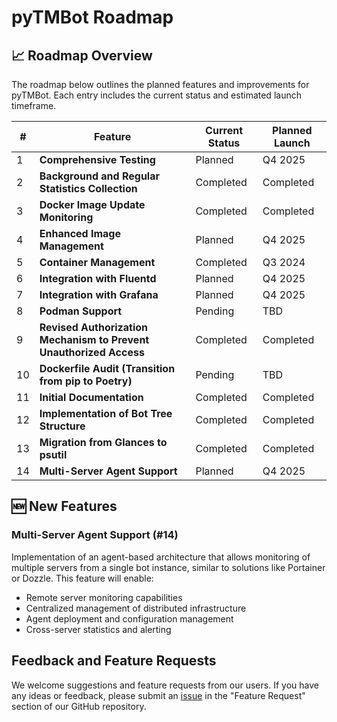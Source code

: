 # pyTMBot Roadmap

## 📈 Roadmap Overview

The roadmap below outlines the planned features and improvements for pyTMBot. Each entry includes the current status and
estimated launch timeframe.

| #  | Feature                                                            | Current Status | Planned Launch |
|----|--------------------------------------------------------------------|----------------|----------------|
| 1  | **Comprehensive Testing**                                          | Planned        | Q4 2025        |
| 2  | **Background and Regular Statistics Collection**                   | Completed      | Completed      |
| 3  | **Docker Image Update Monitoring**                                 | Completed      | Completed      |
| 4  | **Enhanced Image Management**                                      | Planned        | Q4 2025        |
| 5  | **Container Management**                                           | Completed      | Q3 2024        |
| 6  | **Integration with Fluentd**                                       | Planned        | Q4 2025        |
| 7  | **Integration with Grafana**                                       | Planned        | Q4 2025        |
| 8  | **Podman Support**                                                 | Pending        | TBD            |
| 9  | **Revised Authorization Mechanism to Prevent Unauthorized Access** | Completed      | Completed      |
| 10 | **Dockerfile Audit (Transition from pip to Poetry)**               | Pending        | TBD            |
| 11 | **Initial Documentation**                                          | Completed      | Completed      |
| 12 | **Implementation of Bot Tree Structure**                           | Completed      | Completed      |
| 13 | **Migration from Glances to psutil**                               | Completed      | Completed      |
| 14 | **Multi-Server Agent Support**                                     | Planned        | Q4 2025        |

## 🆕 New Features

### Multi-Server Agent Support (#14)

Implementation of an agent-based architecture that allows monitoring of multiple servers from a single bot instance,
similar to solutions like Portainer or Dozzle. This feature will enable:

- Remote server monitoring capabilities
- Centralized management of distributed infrastructure
- Agent deployment and configuration management
- Cross-server statistics and alerting

## Feedback and Feature Requests

We welcome suggestions and feature requests from our users. If you have any ideas or feedback, please submit
an [issue](https://github.com/orenlab/pytmbot/issues/new/choose) in the "Feature Request" section of our GitHub
repository.